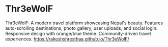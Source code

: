 # Thr3eWolF
Thr3eWolF: A modern travel platform showcasing Nepal's beauty. Features auto-scrolling destinations, photo gallery, user uploads, and social login. Responsive design with orange/blue theme. Community-driven travel experiences.
https://rakeshshresthaa.github.io/Thr3eWolF/

